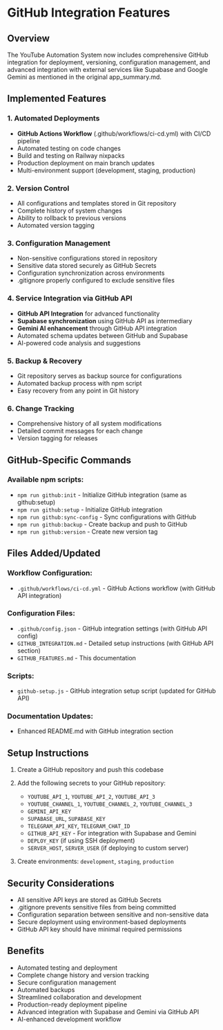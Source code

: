 # GitHub Integration Features

## Overview
The YouTube Automation System now includes comprehensive GitHub integration for deployment, versioning, configuration management, and advanced integration with external services like Supabase and Google Gemini as mentioned in the original app_summary.md.

## Implemented Features

### 1. Automated Deployments
- **GitHub Actions Workflow** (.github/workflows/ci-cd.yml) with CI/CD pipeline
- Automated testing on code changes
- Build and testing on Railway nixpacks
- Production deployment on main branch updates
- Multi-environment support (development, staging, production)

### 2. Version Control
- All configurations and templates stored in Git repository
- Complete history of system changes
- Ability to rollback to previous versions
- Automated version tagging

### 3. Configuration Management
- Non-sensitive configurations stored in repository
- Sensitive data stored securely as GitHub Secrets
- Configuration synchronization across environments
- .gitignore properly configured to exclude sensitive files

### 4. Service Integration via GitHub API
- **GitHub API Integration** for advanced functionality
- **Supabase synchronization** using GitHub API as intermediary
- **Gemini AI enhancement** through GitHub API integration
- Automated schema updates between GitHub and Supabase
- AI-powered code analysis and suggestions

### 5. Backup & Recovery
- Git repository serves as backup source for configurations
- Automated backup process with npm script
- Easy recovery from any point in Git history

### 6. Change Tracking
- Comprehensive history of all system modifications
- Detailed commit messages for each change
- Version tagging for releases

## GitHub-Specific Commands

### Available npm scripts:
- `npm run github:init` - Initialize GitHub integration (same as github:setup)
- `npm run github:setup` - Initialize GitHub integration
- `npm run github:sync-config` - Sync configurations with GitHub
- `npm run github:backup` - Create backup and push to GitHub
- `npm run github:version` - Create new version tag

## Files Added/Updated

### Workflow Configuration:
- `.github/workflows/ci-cd.yml` - GitHub Actions workflow (with GitHub API integration)

### Configuration Files:
- `.github/config.json` - GitHub integration settings (with GitHub API config)
- `GITHUB_INTEGRATION.md` - Detailed setup instructions (with GitHub API section)
- `GITHUB_FEATURES.md` - This documentation

### Scripts:
- `github-setup.js` - GitHub integration setup script (updated for GitHub API)

### Documentation Updates:
- Enhanced README.md with GitHub integration section

## Setup Instructions

1. Create a GitHub repository and push this codebase
2. Add the following secrets to your GitHub repository:
   - `YOUTUBE_API_1`, `YOUTUBE_API_2`, `YOUTUBE_API_3`
   - `YOUTUBE_CHANNEL_1`, `YOUTUBE_CHANNEL_2`, `YOUTUBE_CHANNEL_3`
   - `GEMINI_API_KEY`
   - `SUPABASE_URL`, `SUPABASE_KEY`
   - `TELEGRAM_API_KEY`, `TELEGRAM_CHAT_ID`
   - `GITHUB_API_KEY` - For integration with Supabase and Gemini
   - `DEPLOY_KEY` (if using SSH deployment)
   - `SERVER_HOST`, `SERVER_USER` (if deploying to custom server)

3. Create environments: `development`, `staging`, `production`

## Security Considerations

- All sensitive API keys are stored as GitHub Secrets
- .gitignore prevents sensitive files from being committed
- Configuration separation between sensitive and non-sensitive data
- Secure deployment using environment-based deployments
- GitHub API key should have minimal required permissions

## Benefits

- Automated testing and deployment
- Complete change history and version tracking
- Secure configuration management
- Automated backups
- Streamlined collaboration and development
- Production-ready deployment pipeline
- Advanced integration with Supabase and Gemini via GitHub API
- AI-enhanced development workflow